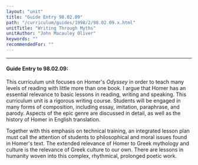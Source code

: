 ```yaml
---
layout: "unit"
title: "Guide Entry 98.02.09"
path: "/curriculum/guides/1998/2/98.02.09.x.html"
unitTitle: "Writing Through Myths"
unitAuthor: "John Macauley Oliver"
keywords: ""
recommendedFor: ""
---
```

<body>
<hr/>
<h4>
Guide Entry to 98.02.09:
</h4>
<p>This curriculum unit focuses on Homer's
<i>
Odyssey
</i>
in order to teach many levels of reading with little more than one book.  I argue that Homer has an essential relevance to basic lessons in reading, writing and speaking.  This curriculum unit is a rigorous writing course.  Students will be engaged in many forms of composition, including essay, imitation, paraphrase, and parody.  Aspects of the epic genre are discussed in detail, as well as the history of Homer in English translation.</p>
<p>
Together with this emphasis on technical training, an integrated lesson plan must call the attention of students to philosophical and moral issues found in Homer's text.  The extended relevance of Homer to Greek mythology and culture is the relevance of Greek culture to our own.  There are lessons in humanity woven into this complex, rhythmical, prolonged poetic work.
</p>
</body>
